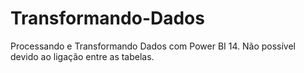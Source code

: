 # Transformando-Dados
 Processando e Transformando Dados com Power BI
14. Não possível devido ao ligação entre as tabelas.
